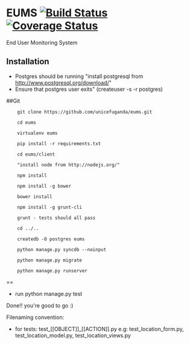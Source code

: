 EUMS 
[![Build Status](https://snap-ci.com/unicefuganda/eums/branch/master/build_image)](https://snap-ci.com/unicefuganda/eums/branch/master)[![Coverage Status](https://img.shields.io/coveralls/unicefuganda/eums.svg)](https://coveralls.io/r/unicefuganda/eums)
====

End User Monitoring System

Installation
------------
* Postgres should be running "install postgresql from http://www.postgresql.org/download/"
* Ensure that postgres user exits" (createuser -s -r postgres)

##Git

        git clone https://github.com/unicefuganda/eums.git

        cd eums

        virtualenv eums

        pip install -r requirements.txt

        cd eums/client

        "install node from http://nodejs.org/"

        npm install

        npm install -g bower

        bower install

        npm install -g grunt-cli

        grunt - tests should all pass

        cd ../..

        createdb -O postgres eums

        python manage.py syncdb --noinput

        python manage.py migrate

        python manage.py runserver

==

* run python manage.py test

Done!! you're good to go :)

Filenaming convention:
* for tests: test_[[OBJECT]]_[[ACTION]].py
e.g: test_location_form.py, test_location_model.py, test_location_views.py
